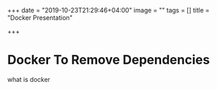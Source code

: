 +++
date = "2019-10-23T21:29:46+04:00"
image = ""
tags = []
title = "Docker Presentation"

+++
# Docker To Remove Dependencies

what is docker